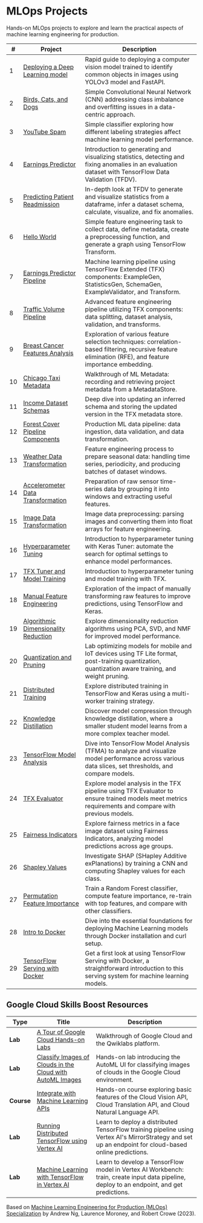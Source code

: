 # MLOps Projects

Hands-on MLOps projects to explore and learn the practical aspects of machine learning engineering for production.

| #   | Project                                                                         | Description                                                                                                                                              |
| --- | ------------------------------------------------------------------------------- | -------------------------------------------------------------------------------------------------------------------------------------------------------- |
| 1   | [Deploying a Deep Learning model](01-deploying-a-deep-learning-model)           | Rapid guide to deploying a computer vision model trained to identify common objects in images using YOLOv3 model and FastAPI.                            |
| 2   | [Birds, Cats, and Dogs](02-data-centric-approach)                               | Simple Convolutional Neural Network (CNN) addressing class imbalance and overfitting issues in a data-centric approach.                                  |
| 3   | [YouTube Spam](03-data-labeling)                                                | Simple classifier exploring how different labeling strategies affect machine learning model performance.                                                 |
| 4   | [Earnings Predictor](04-tensorflow-data-validation)                             | Introduction to generating and visualizing statistics, detecting and fixing anomalies in an evaluation dataset with TensorFlow Data Validation (TFDV).   |
| 5   | [Predicting Patient Readmission](05-data-validation)                            | In-depth look at TFDV to generate and visualize statistics from a dataframe, infer a dataset schema, calculate, visualize, and fix anomalies.            |
| 6   | [Hello World](06-simple-feature-engineering)                                    | Simple feature engineering task to collect data, define metadata, create a preprocessing function, and generate a graph using TensorFlow Transform.      |
| 7   | [Earnings Predictor Pipeline](07-feature-engineering-pipeline)                  | Machine learning pipeline using TensorFlow Extended (TFX) components: ExampleGen, StatisticsGen, SchemaGen, ExampleValidator, and Transform.             |
| 8   | [Traffic Volume Pipeline](08-feature-engineering)                               | Advanced feature engineering pipeline utilizing TFX components: data splitting, dataset analysis, validation, and transforms.                            |
| 9   | [Breast Cancer Features Analysis](09-feature-selection)                         | Exploration of various feature selection techniques: correlation-based filtering, recursive feature elimination (RFE), and feature importance embedding. |
| 10  | [Chicago Taxi Metadata](10-ml-metadata)                                         | Walkthrough of ML Metadata: recording and retrieving project metadata from a MetadataStore.                                                              |
| 11  | [Income Dataset Schemas](11-iterative-schema)                                   | Deep dive into updating an inferred schema and storing the updated version in the TFX metadata store.                                                    |
| 12  | [Forest Cover Pipeline Components](12-data-pipeline-components)                 | Production ML data pipeline: data ingestion, data validation, and data transformation.                                                                   |
| 13  | [Weather Data Transformation](13-time-series-data)                              | Feature engineering process to prepare seasonal data: handling time series, periodicity, and producing batches of dataset windows.                       |
| 14  | [Accelerometer Data Transformation](14-accelerometer-data)                      | Preparation of raw sensor time-series data by grouping it into windows and extracting useful features.                                                   |
| 15  | [Image Data Transformation](15-image-data)                                      | Image data preprocessing: parsing images and converting them into float arrays for feature engineering.                                                  |
| 16  | [Hyperparameter Tuning](16-keras-tuner)                                         | Introduction to hyperparameter tuning with Keras Tuner: automate the search for optimal settings to enhance model performances.                          |
| 17  | [TFX Tuner and Model Training](17-tfx-tuner)                                    | Introduction to hyperparameter tuning and model training with TFX.                                                                                       |
| 18  | [Manual Feature Engineering](18-manual-feature-engineering)                     | Exploration of the impact of manually transforming raw features to improve predictions, using TensorFlow and Keras.                                      |
| 19  | [Algorithmic Dimensionality Reduction](19-algorithmic-dimensionality-reduction) | Explore dimensionality reduction algorithms using PCA, SVD, and NMF for improved model performance.                                                      |
| 20  | [Quantization and Pruning](20-quantization-and-pruning)                         | Lab optimizing models for mobile and IoT devices using TF Lite format, post-training quantization, quantization aware training, and weight pruning.      |
| 21  | [Distributed Training](21-distributed-training)                                 | Explore distributed training in TensorFlow and Keras using a multi-worker training strategy.                                                             |
| 22  | [Knowledge Distillation](22-knowledge-distillation)                             | Discover model compression through knowledge distillation, where a smaller student model learns from a more complex teacher model.                       |
| 23  | [TensorFlow Model Analysis](23-tensorflow-model-analysis)                       | Dive into TensorFlow Model Analysis (TFMA) to analyze and visualize model performance across various data slices, set thresholds, and compare models.    |
| 24  | [TFX Evaluator](24-tfx-evaluator)                                               | Explore model analysis in the TFX pipeline using TFX Evaluator to ensure trained models meet metrics requirements and compare with previous models.      |
| 25  | [Fairness Indicators](25-fairness-indicators)                                   | Explore fairness metrics in a face image dataset using Fairness Indicators, analyzing model predictions across age groups.                               |
| 26  | [Shapley Values](26-shapley-values)                                             | Investigate SHAP (SHapley Additive exPlanations) by training a CNN and computing Shapley values for each class.                                          |
| 27  | [Permutation Feature Importance](27-permutation-feature-importance)             | Train a Random Forest classifier, compute feature importance, re-train with top features, and compare with other classifiers.                            |
| 28  | [Intro to Docker](28-intro-to-docker)                                           | Dive into the essential foundations for deploying Machine Learning models through Docker installation and curl setup.                                    |
| 29  | [TensorFlow Serving with Docker](29-tensorflow-serving-with-docker)             | Get a first look at using TensorFlow Serving with Docker, a straightforward introduction to this serving system for machine learning models.             |

## Google Cloud Skills Boost Resources

| Type       | Title                                                                                                                        | Description                                                                                                                                            |
| ---------- | ---------------------------------------------------------------------------------------------------------------------------- | ------------------------------------------------------------------------------------------------------------------------------------------------------ |
| **Lab**    | [A Tour of Google Cloud Hands-on Labs](https://www.cloudskillsboost.google/focuses/2794?parent=catalog)                      | Walkthrough of Google Cloud and the Qwiklabs platform.                                                                                                 |
| **Lab**    | [Classify Images of Clouds in the Cloud with AutoML Images](https://www.cloudskillsboost.google/focuses/8406?parent=catalog) | Hands-on lab introducing the AutoML UI for classifying images of clouds in the Google Cloud environment.                                               |
| **Course** | [Integrate with Machine Learning APIs](https://www.cloudskillsboost.google/course_templates/630)                             | Hands-on course exploring basic features of the Cloud Vision API, Cloud Translation API, and Cloud Natural Language API.                               |
| **Lab**    | [Running Distributed TensorFlow using Vertex AI](https://www.cloudskillsboost.google/focuses/21599?parent=catalog)           | Learn to deploy a distributed TensorFlow training pipeline using Vertex AI's MirrorStrategy and set up an endpoint for cloud-based online predictions. |
| **Lab**    | [Machine Learning with TensorFlow in Vertex AI](https://www.cloudskillsboost.google/focuses/3391?parent=catalog)             | Learn to develop a TensorFlow model in Vertex AI Workbench: train, create input data pipeline, deploy to an endpoint, and get predictions.             |

Based on [Machine Learning Engineering for Production (MLOps) Specialization](https://www.deeplearning.ai/courses/machine-learning-engineering-for-production-mlops/) by Andrew Ng, Laurence Moroney, and Robert Crowe (2023).
